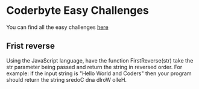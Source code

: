 Coderbyte Easy Challenges
=========================

You can find all the easy challenges [here](https://coderbyte.com/challenges#easyChals)

## Frist reverse
Using the JavaScript language, have the function FirstReverse(str) take the str parameter being passed and return the string in reversed order. For example: if the input string is "Hello World and Coders" then your program should return the string sredoC dna dlroW olleH.
